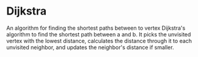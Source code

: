 # Dijkstra
An algorithm for finding the shortest paths between to vertex
Dijkstra's algorithm to find the shortest path between a and b.
It picks the unvisited vertex with the lowest distance, 
calculates the distance through it to each unvisited neighbor,
and updates the neighbor's distance if smaller.
